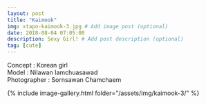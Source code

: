 ```yaml
---
layout: post
title: "Kaimook"
img: xtapo-kaimook-3.jpg # Add image post (optional)
date: 2018-08-04 07:05:00
description: Sexy Girl! # Add post description (optional)
tag: [cute]
---
```

Concept : Korean girl   
Model : Nilawan Iamchuasawad  
Photographer : Sornsawan Chamchaem            

{% include image-gallery.html folder="/assets/img/kaimook-3/" %}
